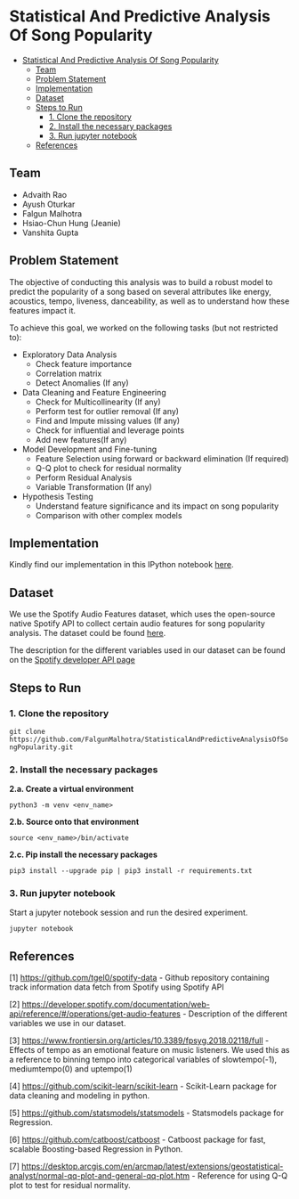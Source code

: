 # Statistical And Predictive Analysis Of Song Popularity

- [Statistical And Predictive Analysis Of Song Popularity](#statistical-and-predictive-analysis-of-song-popularity)
  - [Team](#team)
  - [Problem Statement](#problem-statement)
  - [Implementation](#implementation)
  - [Dataset](#dataset)
  - [Steps to Run](#steps-to-run)
    - [1. Clone the repository](#1-clone-the-repository)
    - [2. Install the necessary packages](#2-install-the-necessary-packages)
    - [3. Run jupyter notebook](#3-run-jupyter-notebook)
  - [References](#references)


## Team
 
 - Advaith Rao
 - Ayush Oturkar
 - Falgun Malhotra
 - Hsiao-Chun Hung (Jeanie)
 - Vanshita Gupta

## Problem Statement

The objective of conducting this analysis was to build a robust model to predict the popularity of a song based on several attributes like energy, acoustics, tempo, liveness, danceability, as well as to understand how these features impact it.

To achieve this goal, we worked on the following tasks (but not restricted to):

- Exploratory Data Analysis
    - Check feature importance
    - Correlation matrix
    - Detect Anomalies (If any)
- Data Cleaning and Feature Engineering
    - Check for Multicollinearity (If any)
    - Perform test for outlier removal (If any)
    - Find and Impute missing values (If any)
    - Check for influential and leverage points
    - Add new features(If any)
- Model Development and Fine-tuning 
    - Feature Selection using forward or backward elimination (If required)
    - Q-Q plot to check for residual normality
    - Perform Residual Analysis
    - Variable Transformation (If any)
- Hypothesis Testing
    - Understand feature significance and its impact on song popularity
    - Comparison with other complex models

## Implementation

Kindly find our implementation in this IPython notebook [here](https://github.com/FalgunMalhotra/StatisticalAndPredictiveAnalysisOfSongPopularity/blob/main/Notebook/main.ipynb).

## Dataset
 
We use the Spotify Audio Features dataset, which uses the open-source native Spotify API to collect certain audio features for song popularity analysis. The dataset could be found [here](https://www.kaggle.com/datasets/tomigelo/spotify-audio-features).

The description for the different variables used in our dataset can be found on the [Spotify developer API page](https://developer.spotify.com/documentation/web-api/reference/#/operations/get-audio-features)

## Steps to Run

### 1. Clone the repository

```git clone https://github.com/FalgunMalhotra/StatisticalAndPredictiveAnalysisOfSongPopularity.git```

### 2. Install the necessary packages

**2.a. Create a virtual environment**

```python3 -m venv <env_name>```

**2.b. Source onto that environment**

```source <env_name>/bin/activate```

**2.c. Pip install the necessary packages**

```pip3 install --upgrade pip | pip3 install -r requirements.txt```

### 3. Run jupyter notebook

Start a jupyter notebook session and run the desired experiment.

```jupyter notebook```
 
## References

[1] https://github.com/tgel0/spotify-data - Github repository containing track information data fetch from Spotify using Spotify API

[2] https://developer.spotify.com/documentation/web-api/reference/#/operations/get-audio-features - Description of the different variables we use in our dataset.

[3] https://www.frontiersin.org/articles/10.3389/fpsyg.2018.02118/full - Effects of tempo as an emotional feature on music listeners. We used this as a reference to binning tempo into categorical variables of slowtempo(-1), mediumtempo(0) and uptempo(1)

[4] https://github.com/scikit-learn/scikit-learn - Scikit-Learn package for data cleaning and modeling in python.

[5] https://github.com/statsmodels/statsmodels - Statsmodels package for Regression.

[6] https://github.com/catboost/catboost - Catboost package for fast, scalable Boosting-based
Regression in Python.

[7] https://desktop.arcgis.com/en/arcmap/latest/extensions/geostatistical-analyst/normal-qq-plot-and-general-qq-plot.htm - Reference for using Q-Q plot to test for residual normality.
